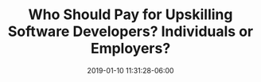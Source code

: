 ---
date: 2019-01-10 11:31:28-06:00
link:
  source: pocket
  source_url: https://getpocket.com
  text: Who Should Pay for Upskilling Software Developers? Individuals or Employers?
  url: http://coding-is-like-cooking.info/2018/12/who-should-pay-for-upskilling-software-developers-individuals-or-employers
slug: who-should-pay-for-upskilling-software-developers-individuals-or-employers
source: pocket
title: Who Should Pay for Upskilling Software Developers? Individuals or Employers?
syndicated:
- type: twitter
  url: https://twitter.com/roytang/statuses/1083416670293712901/
---